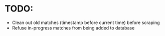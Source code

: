 # TODO:
- Clean out old matches (timestamp before current time) before scraping
- Refuse in-progress matches from being added to database
